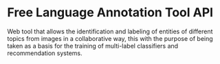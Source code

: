 # Free Language Annotation Tool API
Web tool that allows the identification and labeling of entities of different topics from images in a collaborative way, this with the purpose of being taken as a basis for the training of multi-label classifiers and recommendation systems.
